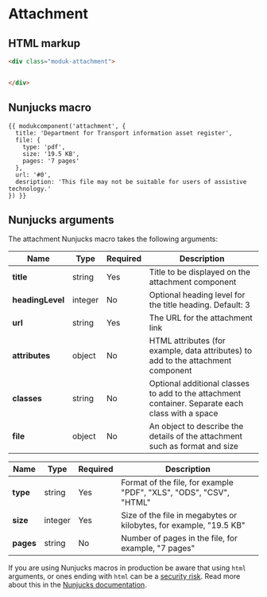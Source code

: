 # Attachment

## HTML markup

```html
<div class="moduk-attachment">


</div>
```

## Nunjucks macro

```
{{ modukcomponent('attachment', {
  title: 'Department for Transport information asset register',
  file: {
    type: 'pdf',
    size: '19.5 KB',
    pages: '7 pages'
  },
  url: '#0',
  desription: 'This file may not be suitable for users of assistive technology.'
}) }}
```

## Nunjucks arguments

The attachment Nunjucks macro takes the following arguments:

| Name             | Type         | Required | Description                                                                                      |
| ---------------- | ------------ | -------- | ------------------------------------------------------------------------------------------------ |
| **title**        | string       | Yes      | Title to be displayed on the attachment component                                                |
| **headingLevel** | integer      | No       | Optional heading level for the title heading. Default: 3                                         |
| **url**          | string       | Yes      | The URL for the attachment link                                                                  |
| **attributes**   | object       | No       | HTML attributes (for example, data attributes) to add to the attachment component                |
| **classes**      | string       | No       | Optional additional classes to add to the attachment container. Separate each class with a space |
| **file**         | object<File> | No       | An object to describe the details of the attachment such as format and size                      |

| Name      | Type    | Required | Description                                                        |
| --------- | ------- | -------- | ------------------------------------------------------------------ |
| **type**  | string  | Yes      | Format of the file, for example "PDF", "XLS", "ODS", "CSV", "HTML" |
| **size**  | integer | Yes      | Size of the file in megabytes or kilobytes, for example, "19.5 KB" |
| **pages** | string  | No       | Number of pages in the file, for example, "7 pages"                |

If you are using Nunjucks macros in production be aware that using `html` arguments, or ones ending with `html` can be a [security risk](https://developer.mozilla.org/en-US/docs/Glossary/Cross-site_scripting). Read more about this in the [Nunjucks documentation](https://mozilla.github.io/nunjucks/api.html#user-defined-templates-warning).
